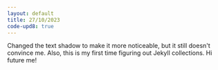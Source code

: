 ```yaml
---
layout: default
title: 27/10/2023
code-upd8: true
---
```

Changed the text shadow to make it more noticeable, but it still doesn't convince me. Also, this is my first time figuring out Jekyll collections. Hi future me!